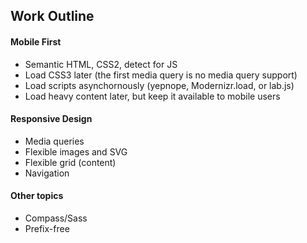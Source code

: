 Work Outline
----------

#### Mobile First

- Semantic HTML, CSS2, detect for JS
- Load CSS3 later (the first media query is no media query support)
- Load scripts asynchornously (yepnope, Modernizr.load, or lab.js)
- Load heavy content later, but keep it available to mobile users


#### Responsive Design

- Media queries
- Flexible images and SVG
- Flexible grid (content)
- Navigation


#### Other topics

- Compass/Sass
- Prefix-free
